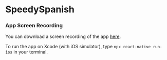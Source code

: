 # SpeedySpanish

### App Screen Recording

You can download a screen recording of the app [here](https://github.com/annamgithub/spanish-app/blob/main/spanish-screen-rec.mov?raw=true).

To run the app on Xcode (with iOS simulator), type `npx react-native run-ios` in your terminal.
